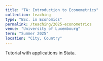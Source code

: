 ```yaml
---
title: "TA: Introduction to Econometrics"
collection: teaching
type: "BSc. in Economics"
permalink: /teaching/2025-econometrics
venue: "University of Luxembourg"
term: "Summer 2025"
location: "City, Country"
---
```


Tutorial with applications in Stata. 
